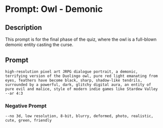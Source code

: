 # Prompt: Owl - Demonic

## Description
This prompt is for the final phase of the quiz, where the owl is a full-blown demonic entity casting the curse.

## Prompt

```
high-resolution pixel art JRPG dialogue portrait, a demonic, terrifying version of the Duolingo owl, pure red light emanating from eyes, feathers have become black, sharp, shadow-like tendrils, surrounded by a powerful, dark, glitchy digital aura, an entity of pure evil and malice, style of modern indie games like Stardew Valley --ar 4:3
```

### Negative Prompt

```
--no 3d, low resolution, 8-bit, blurry, deformed, photo, realistic, cute, green, friendly
```
